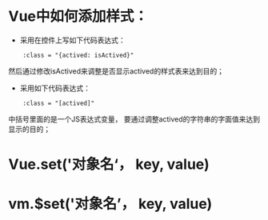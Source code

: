 # Vue中如何添加样式：

- 采用在控件上写如下代码表达式：
```
    :class = "{actived: isActived}"
```
然后通过修改isActived来调整是否显示actived的样式表来达到目的； 

- 采用如下代码表达式：
```
    :class = "[actived]"
```
中括号里面的是一个JS表达式变量， 要通过调整actived的字符串的字面值来达到显示的目的；

# Vue.set('对象名‘， key, value)

# vm.$set('对象名’， key, value)